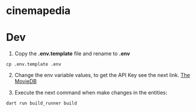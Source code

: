 # cinemapedia

# Dev
1. Copy the __.env.template__ file and rename to __.env__
```
cp .env.template .env
```

2. Change the env variable values, to get the API Key see the next link. [The MovieDB](https://www.themoviedb.org/settings/api)

3. Execute the next command when make changes in the entities:

```
dart run build_runner build
```
